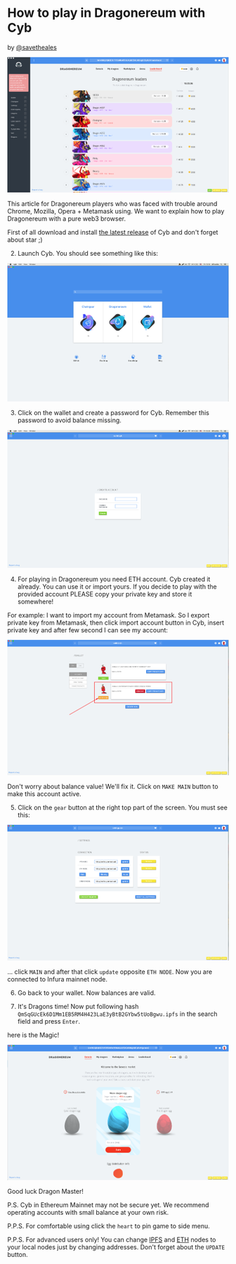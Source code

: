 # How to play in Dragonereum with Cyb

by [@savetheales]()

![dragons](dragons.png)

This article for Dragonereum players who was faced with trouble around Chrome, Mozilla, Opera + Metamask using. We want to explain how to play Dragonereum with a pure web3 browser.

First of all download and install [the latest release](https://github.com/cybercongress/cyb/releases) of Cyb and don't forget about star ;)

2. Launch Cyb. You should see something like this:

![launch](launch.png)

3. Click on the wallet and create a password for Cyb.
Remember this password to avoid balance missing.

![wallet](wallet.png)

4. For playing in Dragonereum you need ETH account. Cyb created it already. You can use it or import yours. If you decide to play with the provided account PLEASE copy your private key and store it somewhere!

For example: I want to import my account from Metamask. So I export private key from Metamask, then click import account button in Cyb, insert private key and after few second I can see my account:

![import_account](account.png)

Don't worry about balance value! We'll fix it. Click on `MAKE MAIN` button to make this account active.

5. Click on the `gear` button at the right top part of the screen. You must see this:

![settings](settings.png)

... click `MAIN` and after that click `update` opposite `ETH NODE`. Now you are connected to Infura mainnet node.

6. Go back to your wallet. Now balances are valid.

7. It's Dragons time! Now put following hash `QmSqGUcEk6D1Mm1EB5RM4H423LaE3yBtB2GYbw5tUoBgwu.ipfs` in the search field and press `Enter`.

here is the Magic!

![magic](magic.png)

Good luck Dragon Master!

P.S. Cyb in Ethereum Mainnet may not be secure yet. We recommend operating accounts with small balance at your own risk.

P.P.S. For comfortable using click the `heart` to pin game to side menu.

P.P.S. For advanced users only! You can change [IPFS](https://steemit.com/web3/@savetheales/how-to-add-custom-ipfs-node-to-your-cyb) and [ETH](https://steemit.com/web3/@savetheales/how-to-add-own-eth-node-to-your-cyb) nodes to your local nodes just by changing addresses. Don't forget about the `UPDATE` button.
